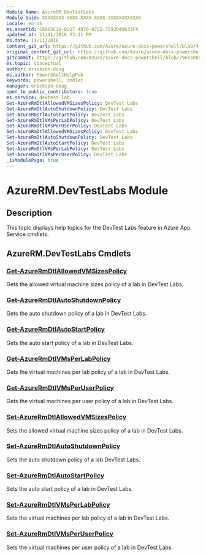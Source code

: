 ```yaml
---
Module Name: AzureRM.DevTestLabs
Module Guid: XXXXXXXX-XXXX-XXXX-XXXX-XXXXXXXXXXXX
Locale: en-US
ms.assetid: C6883C38-0D17-4B76-87EB-7592D49633F4
updated_at: 11/11/2016 23:11 PM
ms.date: 11/11/2016
content_git_url: https://github.com/Azure/azure-docs-powershell/blob/4.0.0/azureps-cmdlets-docs/ResourceManager/AzureRM.DevTestLabs/v2.1.0/AzureRM.DevTestLabs.md
original_content_git_url: https://github.com/Azure/azure-docs-powershell/blob/4.0.0/azureps-cmdlets-docs/ResourceManager/AzureRM.DevTestLabs/v2.1.0/AzureRM.DevTestLabs.md
gitcommit: https://github.com/Azure/azure-docs-powershell/blob/79eeb985ea480979357fb4695832a0c3d29a48bf
ms.topic: conceptual
author: erickson-doug
ms.author: PowerShellHelpPub
keywords: powershell, cmdlet
manager: erickson-doug
open_to_public_contributors: true
ms.service: devtest-lab
Get-AzureRmDtlAllowedVMSizesPolicy: DevTest Labs
Get-AzureRmDtlAutoShutdownPolicy: DevTest Labs
Get-AzureRmDtlAutoStartPolicy: DevTest Labs
Get-AzureRmDtlVMsPerLabPolicy: DevTest Labs
Get-AzureRmDtlVMsPerUserPolicy: DevTest Labs
Set-AzureRmDtlAllowedVMSizesPolicy: DevTest Labs
Set-AzureRmDtlAutoShutdownPolicy: DevTest Labs
Set-AzureRmDtlAutoStartPolicy: DevTest Labs
Set-AzureRmDtlVMsPerLabPolicy: DevTest Labs
Set-AzureRmDtlVMsPerUserPolicy: DevTest Labs
_isModulePage: true
---
```


# AzureRM.DevTestLabs Module
## Description
This topic displays help topics for the DevTest Labs feature in Azure App Service cmdlets. 

## AzureRM.DevTestLabs Cmdlets
### [Get-AzureRmDtlAllowedVMSizesPolicy](./Get-AzureRmDtlAllowedVMSizesPolicy.md)
Gets the allowed virtual machine sizes policy of a lab in DevTest Labs.


### [Get-AzureRmDtlAutoShutdownPolicy](./Get-AzureRmDtlAutoShutdownPolicy.md)
Gets the auto shutdown policy of a lab in DevTest Labs.


### [Get-AzureRmDtlAutoStartPolicy](./Get-AzureRmDtlAutoStartPolicy.md)
Gets the auto start policy of a lab in DevTest Labs.


### [Get-AzureRmDtlVMsPerLabPolicy](./Get-AzureRmDtlVMsPerLabPolicy.md)
Gets the virtual machines per lab policy of a lab in DevTest Labs.


### [Get-AzureRmDtlVMsPerUserPolicy](./Get-AzureRmDtlVMsPerUserPolicy.md)
Gets the virtual machines per user policy of a lab in DevTest Labs.


### [Set-AzureRmDtlAllowedVMSizesPolicy](./Set-AzureRmDtlAllowedVMSizesPolicy.md)
Sets the allowed virtual machine sizes policy of a lab in DevTest Labs.


### [Set-AzureRmDtlAutoShutdownPolicy](./Set-AzureRmDtlAutoShutdownPolicy.md)
Sets the auto shutdown policy of a lab DevTest Labs.


### [Set-AzureRmDtlAutoStartPolicy](./Set-AzureRmDtlAutoStartPolicy.md)
Sets the auto start policy of a lab in DevTest Labs.


### [Set-AzureRmDtlVMsPerLabPolicy](./Set-AzureRmDtlVMsPerLabPolicy.md)
Sets the virtual machines per lab policy of a lab in DevTest Labs.


### [Set-AzureRmDtlVMsPerUserPolicy](./Set-AzureRmDtlVMsPerUserPolicy.md)
Sets the virtual machines per user policy of a lab in DevTest Labs.



